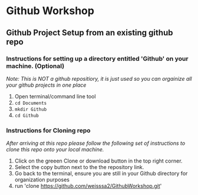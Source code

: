# Github Workshop

## Github Project Setup from an existing github repo
### Instructions for setting up a directory entitled 'Github' on your machine. (Optional) 
_Note: This is NOT a github repositiory, it is just used so you can orgainize all your github projects in one place_

1. Open terminal/command line tool
2. `cd Documents`
3. `mkdir Github`
4. `cd Github`

### Instructions for Cloning repo
_After arriving at this repo please follow the following set of instructions to clone this repo onto your local machine._
1. Click on the greeen Clone or download button in the top right corner.
2. Select the copy button next to the the repository link.
3. Go back to the terminal, ensure you are still in your Github directory for organization purposes
4. run 'clone https://github.com/weisssa2/GithubWorkshop.git'
